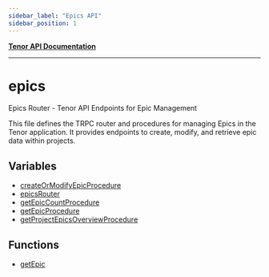 ```yaml
---
sidebar_label: "Epics API"
sidebar_position: 1
---
```


[**Tenor API Documentation**](../README.md)

***

# epics

Epics Router - Tenor API Endpoints for Epic Management

This file defines the TRPC router and procedures for managing Epics in the Tenor application.
It provides endpoints to create, modify, and retrieve epic data within projects.

## Variables

- [createOrModifyEpicProcedure](variables/createOrModifyEpicProcedure.md)
- [epicsRouter](variables/epicsRouter.md)
- [getEpicCountProcedure](variables/getEpicCountProcedure.md)
- [getEpicProcedure](variables/getEpicProcedure.md)
- [getProjectEpicsOverviewProcedure](variables/getProjectEpicsOverviewProcedure.md)

## Functions

- [getEpic](functions/getEpic.md)
